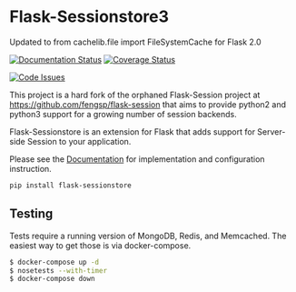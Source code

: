 Flask-Sessionstore3
==================
Updated to from cachelib.file import FileSystemCache for Flask 2.0

[![Documentation Status](https://readthedocs.org/projects/flask-sessionstore/badge/?version=latest)](http://flask-sessionstore.readthedocs.io/en/latest/?badge=latest)
[![Coverage Status](https://coveralls.io/repos/github/mcrowson/flask-session/badge.svg)](https://coveralls.io/github/mcrowson/flask-session) 


[![Code Issues](https://www.quantifiedcode.com/api/v1/project/df2c3cad886341899a8e5e2c0fd1a047/badge.svg)](https://www.quantifiedcode.com/app/project/df2c3cad886341899a8e5e2c0fd1a047)


This project is a hard fork of the orphaned Flask-Session project at https://github.com/fengsp/flask-session that aims to provide 
python2 and python3 support for a growing number of session backends.


Flask-Sessionstore is an extension for Flask that adds support for Server-side Session to your application.

Please see the [Documentation](flask-sessionstore.rtfd.io) for implementation and configuration instruction. 

```bash
pip install flask-sessionstore
```

## Testing
Tests require a running version of MongoDB, Redis, and Memcached. The easiest way to get those 
is via docker-compose. 
```bash
$ docker-compose up -d
$ nosetests --with-timer
$ docker-compose down
```
